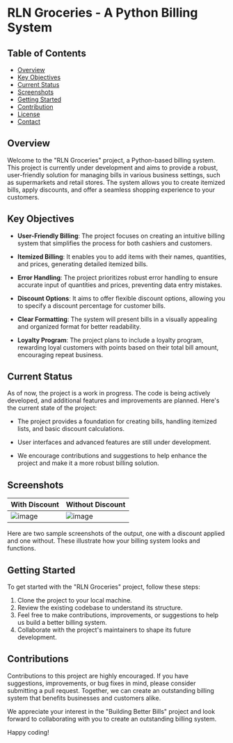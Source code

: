 # RLN Groceries - A Python Billing System

## Table of Contents
- [Overview](#Overview)
- [Key Objectives](#Key-Objectives)
- [Current Status](#Current-Status)
- [Screenshots](#screenshots)
- [Getting Started](#getting-started)
- [Contribution](#contribution)
- [License](#license)
- [Contact](#contact)

## Overview

Welcome to the "RLN Groceries" project, a Python-based billing system. This project is currently under development and aims to provide a robust, user-friendly solution for managing bills in various business settings, such as supermarkets and retail stores. The system allows you to create itemized bills, apply discounts, and offer a seamless shopping experience to your customers.

## Key Objectives

- **User-Friendly Billing**: The project focuses on creating an intuitive billing system that simplifies the process for both cashiers and customers.

- **Itemized Billing**: It enables you to add items with their names, quantities, and prices, generating detailed itemized bills.

- **Error Handling**: The project prioritizes robust error handling to ensure accurate input of quantities and prices, preventing data entry mistakes.

- **Discount Options**: It aims to offer flexible discount options, allowing you to specify a discount percentage for customer bills.

- **Clear Formatting**: The system will present bills in a visually appealing and organized format for better readability.

- **Loyalty Program**: The project plans to include a loyalty program, rewarding loyal customers with points based on their total bill amount, encouraging repeat business.

## Current Status

As of now, the project is a work in progress. The code is being actively developed, and additional features and improvements are planned. Here's the current state of the project:

- The project provides a foundation for creating bills, handling itemized lists, and basic discount calculations.

- User interfaces and advanced features are still under development.

- We encourage contributions and suggestions to help enhance the project and make it a more robust billing solution.

## Screenshots

| With Discount | Without Discount |
|---------------|------------------|
|![image](https://github.com/RLN25/Billing-System/assets/95609283/a3e9f191-3fdb-4efc-a111-67599ae31122) |![image](https://github.com/RLN25/Billing-System/assets/95609283/65249c60-bc92-495c-a9bd-b508126495c2)


 

Here are two sample screenshots of the output, one with a discount applied and one without. These illustrate how your billing system looks and functions.

## Getting Started

To get started with the "RLN Groceries" project, follow these steps:

1. Clone the project to your local machine.
2. Review the existing codebase to understand its structure.
3. Feel free to make contributions, improvements, or suggestions to help us build a better billing system.
4. Collaborate with the project's maintainers to shape its future development.

## Contributions

Contributions to this project are highly encouraged. If you have suggestions, improvements, or bug fixes in mind, please consider submitting a pull request. Together, we can create an outstanding billing system that benefits businesses and customers alike.

We appreciate your interest in the "Building Better Bills" project and look forward to collaborating with you to create an outstanding billing system.

Happy coding!



